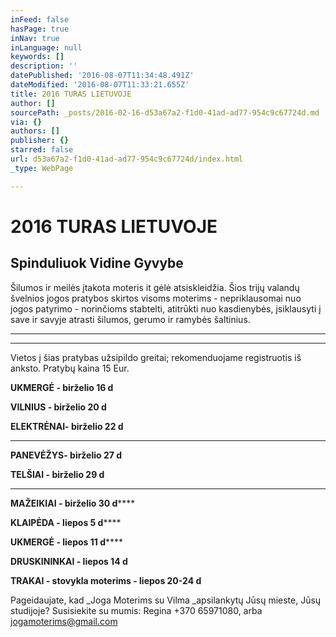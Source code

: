 ```yaml
---
inFeed: false
hasPage: true
inNav: true
inLanguage: null
keywords: []
description: ''
datePublished: '2016-08-07T11:34:48.491Z'
dateModified: '2016-08-07T11:33:21.655Z'
title: 2016 TURAS LIETUVOJE
author: []
sourcePath: _posts/2016-02-16-d53a67a2-f1d0-41ad-ad77-954c9c67724d.md
via: {}
authors: []
publisher: {}
starred: false
url: d53a67a2-f1d0-41ad-ad77-954c9c67724d/index.html
_type: WebPage

---
```

# 2016 TURAS LIETUVOJE

## Spinduliuok Vidine Gyvybe 

Šilumos ir meilės įtakota moteris it gėlė atsiskleidžia. Šios trijų valandų švelnios jogos pratybos skirtos visoms moterims - nepriklausomai nuo jogos patyrimo - norinčioms stabtelti, atitrūkti nuo kasdienybės, įsiklausyti į save ir savyje atrasti šilumos, gerumo ir ramybės šaltinius.

****

****

Vietos į šias pratybas užsipildo greitai; rekomenduojame registruotis iš anksto. Pratybų kaina 15 Eur.

**UKMERGĖ - birželio 16 d**

**VILNIUS - birželio 20 d**

**ELEKTRĖNAI- birželio 22 d**

****

**PANEVĖŽYS- birželio 27 d**

**TELŠIAI - birželio 29 d**

****

**MAŽEIKIAI - birželio 30 d******

**KLAIPĖDA - liepos 5 d******

**UKMERGĖ - liepos 11 d******

**DRUSKININKAI - liepos 14 d**

**TRAKAI - stovykla moterims - liepos 20-24 d**

Pageidaujate, kad _Joga Moterims su Vilma _apsilankytų Jūsų mieste, Jūsų studijoje? Susisiekite su mumis: Regina +370 65971080, arba jogamoterims@gmail.com